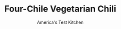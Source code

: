---
layout: ../../layouts/MarkdownPostLayout.astro
title: Four-Chile Vegetarian Chili
author: America's Test Kitchen
pubDate: 2023-03-15
description: "The complex beauty of the best chilis, such as this one, comes from the dried chiles—not the meat."
image_url: https://res.cloudinary.com/hksqkdlah/image/upload/ar_1:1,c_fill,dpr_2.0,f_auto,fl_lossy.progressive.strip_profile,g_faces:auto,q_auto:low,w_344/SFS_VegetarianChili_065_ce5iyr
tags: ["Main Courses","Southwest (Tex-Mex)","Vegetables","Vegetarian","Vegan","Stews"]
calories: 2907
protein: 22
carbohydrates: 76
fats: 
fiber: 21
ingredients: ["1 ounce, dried ancho chiles, stemmed, seeded, and torn into 1-inch pieces","½ ounce dried, guajillo chiles, stemmed, seeded, and torn into 1-inch pieces","1 (28-ounce), whole peeled tomatoes","1-3 , chipotle chiles in adobo sauce","3 tablespoons, soy sauce","2¼ teaspoons, table salt, divided","¼ cup, extra-virgin olive oil","1 , onion, chopped","1 , poblano chile, stemmed, seeded, and chopped","3 tablespoons, tomato paste","6 , garlic cloves, minced","2 tablespoons, ground cumin","1 tablespoon, dried oregano","1 , (15-ounce) can pinto beans, rinsed","1 , (15-ounce) can black beans, rinsed","1 , (15-ounce) can red kidney beans, rinsed","¾ cup, pearl barley","½ ounce, dried porcini mushrooms, rinsed and chopped fine","½ cup, chopped fresh cilantro"]
serves: 6
time: "1¾ hours"
instructions: ["Place anchos and guajillos in Dutch oven and cook over medium heat, stirring often, until fragrant and darkened slightly but not smoking, 3 to 5 minutes. Immediately transfer anchos and guajillos to bowl and cover with hot water. Let sit until chiles are soft and pliable, about 5 minutes.","Drain anchos and guajillos and combine with tomatoes and their juice, 1 cup water, chipotle(s), soy sauce, and 1½ teaspoons salt in blender. Process until smooth, 1 to 2 minutes; set aside.","Heat oil in now-empty Dutch oven over medium-high heat until shimmering. Add onion, poblano, and remaining ¾ teaspoon salt. Cook, stirring occasionally, until onion begins to brown, 3 to 5 minutes. Stir in tomato paste, garlic, cumin, and oregano and cook until tomato paste darkens, 1 to 2 minutes.","Stir in pinto, black, and kidney beans; barley; mushrooms; chile puree; and 2½ cups water. Bring to boil. Reduce heat to medium-low and simmer, stirring occasionally, until barley is tender, 35 to 45 minutes. Let sit off heat for 10 minutes (chili will continue to thicken as it sits). Season with salt to taste. Stir in cilantro and serve."]
nutrition: ["1469 mg Potassium","392 mg Phosphorus","179 mg Calcium","7 mg Iron","149 mg Magnesium","1238 mg Sodium","2 mg Zinc","12 g Fat","4 mg Niacin (B3)","7 g Monounsaturated","2 g Polyunsaturated","51 mg Vitamin C","1 g Saturated","21 g Fiber","123 µg Folate (food)","10 g Sugars","31 µg Vitamin K","331 g Water","76 g Carbs","123 µg Folate equivalent (total)","22 g Protein","3 mg Vitamin E","291 µg Vitamin A","484 kcal Energy","2907 calories"]
notes: "One ounce of ancho chiles is approximately two or three chiles; ½ ounce of guajillo chiles is about three or four chiles. Use more or fewer chipotle chiles depending on your desired level of spiciness. We like using a mix of pinto, black, and red kidney beans here, but you can use all of one type or any combination of the three. Do not substitute hulled, hull-less, quick-cooking, or presteamed barley in this recipe (read the ingredient list on the package to determine this). Serve the chili with any of the traditional garnishes: lime wedges, sour cream, diced avocado, chopped red onion, and shredded Monterey Jack or cheddar cheese."
---